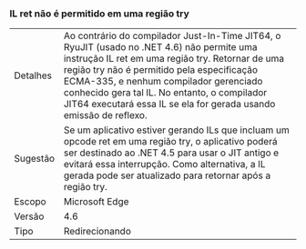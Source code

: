 ### <a name="il-ret-not-allowed-in-a-try-region"></a>IL ret não é permitido em uma região try

|   |   |
|---|---|
|Detalhes|Ao contrário do compilador Just-In-Time JIT64, o RyuJIT (usado no .NET 4.6) não permite uma instrução IL ret em uma região try. Retornar de uma região try não é permitido pela especificação ECMA-335, e nenhum compilador gerenciado conhecido gera tal IL. No entanto, o compilador JIT64 executará essa IL se ela for gerada usando emissão de reflexo.|
|Sugestão|Se um aplicativo estiver gerando ILs que incluam um opcode ret em uma região try, o aplicativo poderá ser destinado ao .NET 4.5 para usar o JIT antigo e evitará essa interrupção. Como alternativa, a IL gerada pode ser atualizado para retornar após a região try.|
|Escopo|Microsoft Edge|
|Versão|4.6|
|Tipo|Redirecionando|

